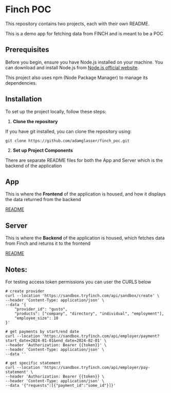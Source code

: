# Finch POC

This repository contains two projects, each with their own README.

This is a demo app for fetching data from FINCH and is meant to be a POC

## Prerequisites

Before you begin, ensure you have Node.js installed on your machine. You can download and install Node.js from [Node.js official website](https://nodejs.org/).

This project also uses npm (Node Package Manager) to manage its dependencies.

## Installation

To set up the project locally, follow these steps:

1. **Clone the repository**

If you have git installed, you can clone the repository using: 

```shell
git clone https://github.com/adamglasser/finch_poc.git
```

2. **Set up Project Components**

There are separate README files for both the App and Server which is the backend of the application

## App

This is where the  **Frontend** of the application is housed, and how it displays the data returned from the backend

[README](app/README.md)

## Server

This is where the  **Backend** of the application is housed, which fetches data from Finch and returns it to the frontend

[README](server/README.md)


## Notes:

For testing access token permissions you can user the CURLS below

```
# create provider
curl --location 'https://sandbox.tryfinch.com/api/sandbox/create' \
--header 'Content-Type: application/json' \
--data '{
    "provider_id": "gusto",
    "products": ["company", "directory", "individual", "employment"],
    "employee_size": 10
}'

# get payments by start/end date
curl --location 'https://sandbox.tryfinch.com/api/employer/payment?start_date=2024-01-01&end_date=2024-02-01' \
--header 'Authorization: Bearer {{token}}' \
--header 'Content-Type: application/json' \
--data ''

# get specific statement
curl --location 'https://sandbox.tryfinch.com/api/employer/pay-statement' \
--header 'Authorization: Bearer {{token}} \
--header 'Content-Type: application/json' \
--data '{"requests":[{"payment_id":"some_id"}]}'
```